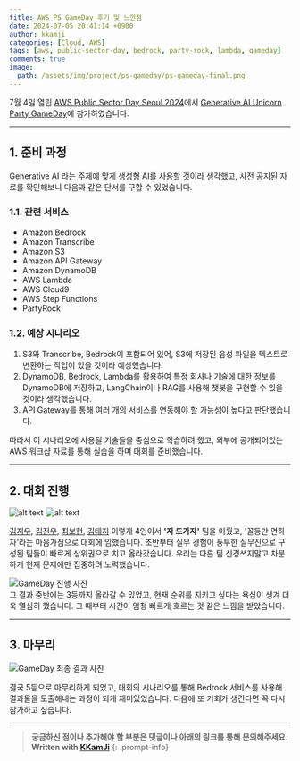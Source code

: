 ```yaml
---
title: AWS PS GameDay 후기 및 느낀점
date: 2024-07-05 20:41:14 +0900
author: kkamji
categories: [Cloud, AWS]
tags: [aws, public-sector-day, bedrock, party-rock, lambda, gameday]     # TAG names should always be lowercase
comments: true
image:
  path: /assets/img/project/ps-gameday/ps-gameday-final.png
---
```


7월 4일 열린 [AWS Public Sector Day Seoul 2024](https://pages.awscloud.com/public-sector-day-seoul-2024.html#about)에서 [Generative AI Unicorn Party GameDay](https://aws.amazon.com/ko/gameday/)에 참가하였습니다.

---

## 1. 준비 과정

Generative AI 라는 주제에 맞게 생성형 AI를 사용할 것이라 생각했고, 사전 공지된 자료를 확인해보니 다음과 같은 단서를 구할 수 있었습니다.

### 1.1. 관련 서비스

- Amazon Bedrock
- Amazon Transcribe
- Amazon S3
- Amazon API Gateway
- Amazon DynamoDB
- AWS Lambda
- AWS Cloud9
- AWS Step Functions
- PartyRock

### 1.2. 예상 시나리오

1. S3와 Transcribe, Bedrock이 포함되어 있어, S3에 저장된 음성 파일을 텍스트로 변환하는 작업이 있을 것이라 예상했습니다.
2. DynamoDB, Bedrock, Lambda를 활용하여 특정 회사나 기술에 대한 정보를 DynamoDB에 저장하고, LangChain이나 RAG를 사용해 챗봇을 구현할 수 있을 것이라 생각했습니다.
3. API Gateway를 통해 여러 개의 서비스를 연동해야 할 가능성이 높다고 판단했습니다.

따라서 이 시나리오에 사용될 기술들을 중심으로 학습하려 했고, 외부에 공개되어있는 AWS 워크샵 자료를 통해 실습을 하며 대회를 준비했습니다.

---

## 2. 대회 진행

![alt text](../assets/img/project/ps-gameday/winners.jpg)
![alt text](../assets/img/project/ps-gameday/winners2.jpg)

[김지우](https://www.linkedin.com/in/kim-jiwoo-3b4828184/), [김진우](https://www.linkedin.com/in/jinwoo-kim-2aa0362a6/), [최보현](https://www.linkedin.com/in/bohyunchoi/), [김태지](https://www.linkedin.com/in/taejikim/) 이렇게 4인이서 **'자 드가자'** 팀을 이뤘고, '꼴등만 면하자'라는 마음가짐으로 대회에 임했습니다. 초반부터 실무 경험이 풍부한 실무진으로 구성된 팀들이 빠르게 상위권으로 치고 올라갔습니다. 우리는 다른 팀 신경쓰지말고 차분하게 현재 문제에만 집중하려 노력했습니다.

![GameDay 진행 사진](../assets/img/project/ps-gameday/ps-gameday.png)  
그 결과 중반에는 3등까지 올라갈 수 있었고, 현재 순위를 지키고 싶다는 욕심이 생겨 더욱 열심히 했습니다. 그 때부터 시간이 엄청 빠르게 흐르는 것 같은 느낌을 받았습니다.

---

## 3. 마무리

![GameDay 최종 결과 사진](../assets/img/project/ps-gameday/ps-gameday-final.png)  

결국 5등으로 마무리하게 되었고, 대회의 시나리오를 통해 Bedrock 서비스를 사용해 결과물을 도출해내는 과정이 되게 재미있었습니다. 다음에 또 기회가 생긴다면 꼭 다시 참가하고 싶습니다.

---
> **궁금하신 점이나 추가해야 할 부분은 댓글이나 아래의 링크를 통해 문의해주세요.**  
> **Written with [KKamJi](https://www.linkedin.com/in/taejikim/)**
{: .prompt-info}

